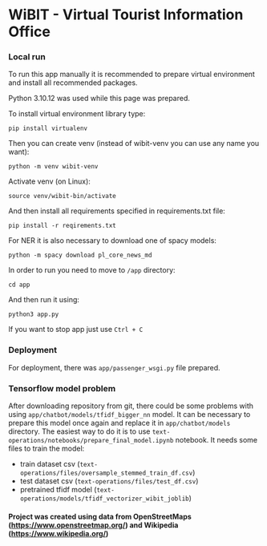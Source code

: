 # WiBIT - Virtual Tourist Information Office

### Local run

To run this app manually it is recommended to prepare virtual environment and install all recommended packages.

Python 3.10.12 was used while this page was prepared.

To install virtual environment library type:
```
pip install virtualenv
```
Then you can create venv (instead of wibit-venv you can use any name you want):
```
python -m venv wibit-venv
```
Activate venv (on Linux):
```
source venv/wibit-bin/activate
```
And then install all requirements specified in requirements.txt file:
```
pip install -r reqirements.txt
```
For NER it is also necessary to download one of spacy models:
```
python -m spacy download pl_core_news_md
```
In order to run you need to move to `/app` directory:
```
cd app
```
And then run it using:
```
python3 app.py
```
If you want to stop app just use `Ctrl + C`

### Deployment

For deployment, there was `app/passenger_wsgi.py` file prepared.

### Tensorflow model problem
After downloading repository from git, there could be some problems with using `app/chatbot/models/tfidf_bigger_nn` model.
It can be necessary to prepare this model once again and replace it in `app/chatbot/models` directory. 
The easiest way to do it is to use `text-operations/notebooks/prepare_final_model.ipynb` notebook.
It needs some files to train the model:
- train dataset csv (`text-operations/files/oversample_stemmed_train_df.csv`) 
- test dataset csv (`text-operations/files/test_df.csv`) 
- pretrained tfidf model (`text-operations/models/tfidf_vectorizer_wibit_joblib`)

#### Project was created using data from OpenStreetMaps (https://www.openstreetmap.org/) and Wikipedia (https://www.wikipedia.org/)
